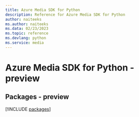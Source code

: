```yaml
---
title: Azure Media SDK for Python
description: Reference for Azure Media SDK for Python
author: naiteeks
ms.author: naiteeks
ms.data: 02/23/2023
ms.topic: reference
ms.devlang: python
ms.service: media
---
```

# Azure Media SDK for Python - preview
## Packages - preview
[!INCLUDE [packages](media-index.md)]